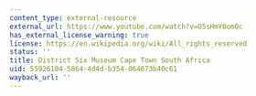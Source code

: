 ```yaml
---
content_type: external-resource
external_url: https://www.youtube.com/watch?v=O5sHmY0omQc
has_external_license_warning: true
license: https://en.wikipedia.org/wiki/All_rights_reserved
status: ''
title: District Six Museum Cape Town South Africa
uid: 55926104-5864-4d4d-b354-064673b40c61
wayback_url: ''
---
```

